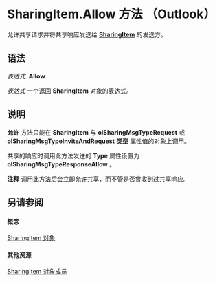 
# SharingItem.Allow 方法 （Outlook）

允许共享请求并将共享响应发送给  **[SharingItem](63dd3451-44f3-7cc4-c6e2-7dad5835a7d2.md)** 的发送方。


## 语法

 _表达式_. **Allow**

 _表达式_ 一个返回 **SharingItem** 对象的表达式。


## 说明

 **允许** 方法只能在 **SharingItem** 与 **olSharingMsgTypeRequest** 或 **olSharingMsgTypeInviteAndRequest** **[类型](1077b74f-38ee-8932-792d-64033bc66525.md)** 属性值的对象上调用。

共享的响应时调用此方法发送的 **Type** 属性设置为 **olSharingMsgTypeResponseAllow** 。


 **注释**  调用此方法后会立即允许共享，而不管是否曾收到过共享响应。


## 另请参阅


#### 概念


[SharingItem 对象](63dd3451-44f3-7cc4-c6e2-7dad5835a7d2.md)
#### 其他资源


[SharingItem 对象成员](719ad60e-2242-2c54-778f-006b61690389.md)